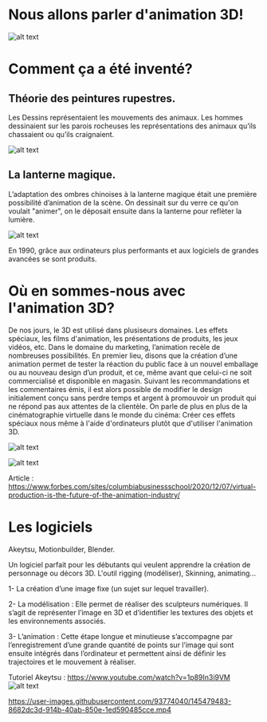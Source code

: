 #  Nous allons parler d'animation 3D!
![alt text](https://discover.therookies.co/content/images/2020/07/__8b029a23979240beb2d7bd7deee901fa-l.jpg)



# Comment ça a été inventé?
## Théorie des peintures rupestres.
 Les Dessins représentaient les mouvements des animaux. Les hommes dessinaient sur les parois rocheuses les représentations des animaux qu’ils chassaient ou qu’ils craignaient.

![alt text](https://cdn.radiofrance.fr/s3/cruiser-production/2020/07/f758763a-de3f-42c9-bba7-c0c3ae6738c1/1200x680_l-intensite-des-regards-des-felins-panneau_des_lions_c_patrick_aventurier_-grotte_chauvet_2_2.jpg) 



## La lanterne magique.
L’adaptation des ombres chinoises à la lanterne magique était une première possibilité d’animation de la scène.
On dessinait sur du verre ce qu'on voulait "animer", on le déposait ensuite dans la lanterne pour reflèter la lumière.

![alt text](https://upload.wikimedia.org/wikipedia/commons/9/9d/Laterna_magica_Aulendorf.jpg)

En 1990, grâce aux ordinateurs plus performants et aux logiciels de grandes avancées se sont produits.

# Où en sommes-nous avec l'animation 3D?
 De nos jours, le 3D est utilisé dans plusiseurs domaines. Les effets spéciaux, les films d'animation, les présentations de produits, les jeux vidéos, etc. Dans le domaine du marketing, l’animation recèle de nombreuses possibilités. En premier lieu, disons que la création d’une animation permet de tester la réaction du public face à un nouvel emballage ou au nouveau design d’un produit, et ce, même avant que celui-ci ne soit commercialisé et disponible en magasin. Suivant les recommandations et les commentaires émis, il est alors possible de modifier le design initialement conçu sans perdre temps et argent à promouvoir un produit qui ne répond pas aux attentes de la clientèle.
 On parle de plus en plus de la cinématographie virtuelle dans le monde du cinéma: Créer ces effets spéciaux nous même à l'aide d'ordinateurs plutôt que d'utiliser l'animation 3D. 
 
 
  ![alt text](https://prod-ripcut-delivery.disney-plus.net/v1/variant/disney/8DC37D896C27BE2428AC8A7828B8E2287E7AA0E10DBB450B7A03B0087FA1CF43/scale?width=1200&aspectRatio=1.78&format=jpeg)
 
 ![alt text](https://cdn2.unrealengine.com/header-fellowship-1920x960---copy-1920x960-141252561.jpg)
 
 Article : https://www.forbes.com/sites/columbiabusinessschool/2020/12/07/virtual-production-is-the-future-of-the-animation-industry/
 
 # Les logiciels
 Akeytsu, Motionbuilder, Blender.
 
 Un logiciel parfait pour les débutants qui veulent apprendre la création de personnage ou décors 3D.
 L'outil rigging (modéliser), Skinning, animating...
 
 1- La création d’une image fixe (un sujet sur lequel travailler).
 
 2- La modélisation :
 Elle permet de réaliser des sculpteurs numériques. Il s’agit de représenter l’image en 3D et d’identifier les textures des objets et les environnements associés.
 
 3- L’animation :
 Cette étape longue et minutieuse s’accompagne par l’enregistrement d’une grande quantité de points sur l’image qui sont ensuite intégrés dans l’ordinateur et permettent ainsi de définir les trajectoires et le mouvement à réaliser.

 
 Tutoriel Akeytsu : https://www.youtube.com/watch?v=1p89In3i9VM
  ![alt text](https://softprober.com/wp-content/uploads/2020/09/Akeytsu-2020-Free-Download-Softprober.com_.jpeg)
 

https://user-images.githubusercontent.com/93774040/145479483-8682dc3d-914b-40ab-850e-1ed590485cce.mp4


